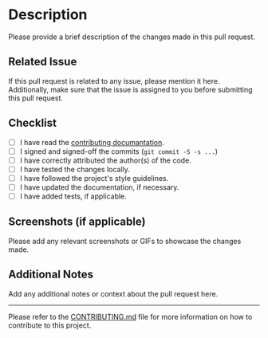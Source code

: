 # Description

Please provide a brief description of the changes made in this pull request.

## Related Issue

If this pull request is related to any issue, please mention it here. Additionally, make sure that the issue is assigned to you before submitting this pull request.

## Checklist

- [ ] I have read the [contributing documantation](https://retina.sh/docs/contributing).
- [ ] I signed and signed-off the commits (`git commit -S -s ...`)
- [ ] I have correctly attributed the author(s) of the code.
- [ ] I have tested the changes locally.
- [ ] I have followed the project's style guidelines.
- [ ] I have updated the documentation, if necessary.
- [ ] I have added tests, if applicable.

## Screenshots (if applicable)

Please add any relevant screenshots or GIFs to showcase the changes made.

## Additional Notes

Add any additional notes or context about the pull request here.

---

Please refer to the [CONTRIBUTING.md](../CONTRIBUTING.md) file for more information on how to contribute to this project.
